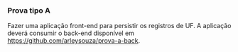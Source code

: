 ### Prova tipo A
Fazer uma aplicação front-end para persistir os registros de UF. A aplicação deverá consumir o back-end disponível em https://github.com/arleysouza/prova-a-back.